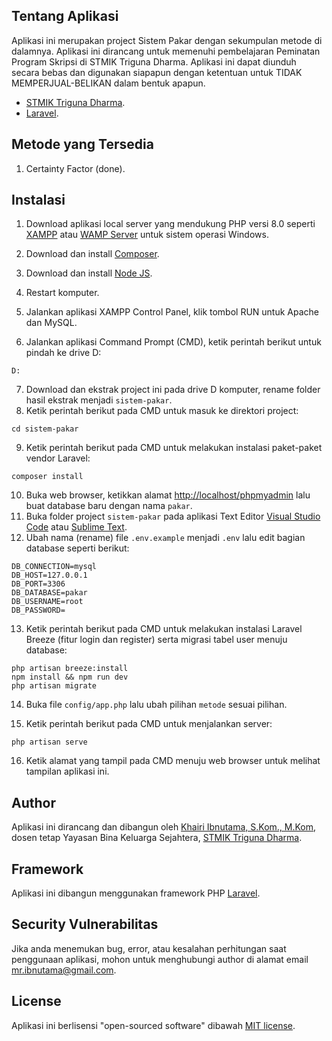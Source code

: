 ## Tentang Aplikasi

Aplikasi ini merupakan project Sistem Pakar dengan sekumpulan metode di dalamnya. Aplikasi ini dirancang untuk memenuhi pembelajaran Peminatan Program Skripsi di STMIK Triguna Dharma. Aplikasi ini dapat diunduh secara bebas dan digunakan siapapun dengan ketentuan untuk TIDAK MEMPERJUAL-BELIKAN dalam bentuk apapun.

-   [STMIK Triguna Dharma](https://www.trigunadharma.ac.id).
-   [Laravel](https://laravel.com).

## Metode yang Tersedia

1. Certainty Factor (done).

## Instalasi

1. Download aplikasi local server yang mendukung PHP versi 8.0 seperti [XAMPP](https://www.apachefriends.org/download.html) atau [WAMP Server](https://www.wampserver.com/en/download-wampserver-64bits/) untuk sistem operasi Windows.

2. Download dan install [Composer](https://getcomposer.org/Composer-Setup.exe).
3. Download dan install [Node JS](https://nodejs.org/en/download/).
4. Restart komputer.
5. Jalankan aplikasi XAMPP Control Panel, klik tombol RUN untuk Apache dan MySQL.
6. Jalankan aplikasi Command Prompt (CMD), ketik perintah berikut untuk pindah ke drive D:

```
D:
```

7. Download dan ekstrak project ini pada drive D komputer, rename folder hasil ekstrak menjadi `sistem-pakar`.
8. Ketik perintah berikut pada CMD untuk masuk ke direktori project:

```
cd sistem-pakar
```

9. Ketik perintah berikut pada CMD untuk melakukan instalasi paket-paket vendor Laravel:

```
composer install
```

10. Buka web browser, ketikkan alamat [http://localhost/phpmyadmin](http://localhost/phpmyadmin) lalu buat database baru dengan nama `pakar`.
11. Buka folder project `sistem-pakar` pada aplikasi Text Editor [Visual Studio Code](https://code.visualstudio.com/Download) atau [Sublime Text](https://www.sublimetext.com/download).
12. Ubah nama (rename) file `.env.example` menjadi `.env` lalu edit bagian database seperti berikut:

```
DB_CONNECTION=mysql
DB_HOST=127.0.0.1
DB_PORT=3306
DB_DATABASE=pakar
DB_USERNAME=root
DB_PASSWORD=
```

13. Ketik perintah berikut pada CMD untuk melakukan instalasi Laravel Breeze (fitur login dan register) serta migrasi tabel user menuju database:

```
php artisan breeze:install
npm install && npm run dev
php artisan migrate
```

14. Buka file `config/app.php` lalu ubah pilihan `metode` sesuai pilihan.

15. Ketik perintah berikut pada CMD untuk menjalankan server:

```
php artisan serve
```

16. Ketik alamat yang tampil pada CMD menuju web browser untuk melihat tampilan aplikasi ini.

## Author

Aplikasi ini dirancang dan dibangun oleh [Khairi Ibnutama, S.Kom., M.Kom](https://kaitama.dev), dosen tetap Yayasan Bina Keluarga Sejahtera, [STMIK Triguna Dharma](https://www.trigunadharma.ac.id).

## Framework

Aplikasi ini dibangun menggunakan framework PHP [Laravel](https://laravel.com).

## Security Vulnerabilitas

Jika anda menemukan bug, error, atau kesalahan perhitungan saat penggunaan aplikasi, mohon untuk menghubungi author di alamat email [mr.ibnutama@gmail.com](mailto:mr.ibnutama@gmail.com).

## License

Aplikasi ini berlisensi "open-sourced software" dibawah [MIT license](https://opensource.org/licenses/MIT).
